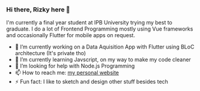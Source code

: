 ### Hi there, Rizky here 👋
I'm currently a final year student at IPB University trying my best to graduate. I do a lot of Frontend Programming mostly using Vue frameworks and occasionally Flutter for mobile apps on request. 

- 🔭 I’m currently working on a Data Aquisition App with Flutter using BLoC architecture (It's private tho)
- 🌱 I’m currently learning Javscript, on my way to make my code cleaner
- 🤔 I’m looking for help with Node.js Programming
- 📫 How to reach me: [my personal website](https://www.rizkysyawals.live/)
- ⚡ Fun fact: I like to sketch and design other stuff besides tech

